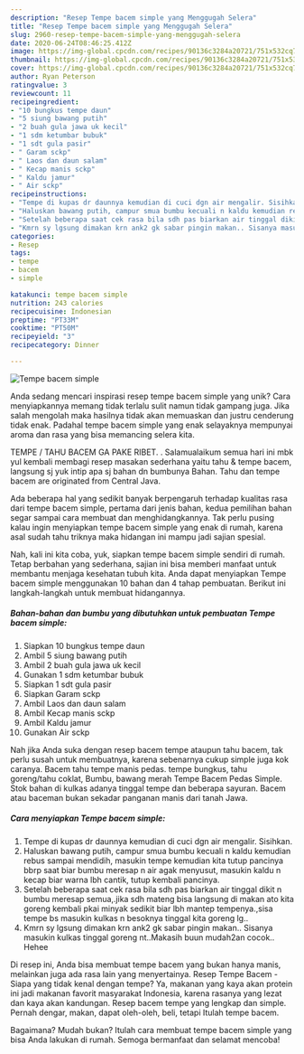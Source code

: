 ```yaml
---
description: "Resep Tempe bacem simple yang Menggugah Selera"
title: "Resep Tempe bacem simple yang Menggugah Selera"
slug: 2960-resep-tempe-bacem-simple-yang-menggugah-selera
date: 2020-06-24T08:46:25.412Z
image: https://img-global.cpcdn.com/recipes/90136c3284a20721/751x532cq70/tempe-bacem-simple-foto-resep-utama.jpg
thumbnail: https://img-global.cpcdn.com/recipes/90136c3284a20721/751x532cq70/tempe-bacem-simple-foto-resep-utama.jpg
cover: https://img-global.cpcdn.com/recipes/90136c3284a20721/751x532cq70/tempe-bacem-simple-foto-resep-utama.jpg
author: Ryan Peterson
ratingvalue: 3
reviewcount: 11
recipeingredient:
- "10 bungkus tempe daun"
- "5 siung bawang putih"
- "2 buah gula jawa uk kecil"
- "1 sdm ketumbar bubuk"
- "1 sdt gula pasir"
- " Garam sckp"
- " Laos dan daun salam"
- " Kecap manis sckp"
- " Kaldu jamur"
- " Air sckp"
recipeinstructions:
- "Tempe di kupas dr daunnya kemudian di cuci dgn air mengalir. Sisihkan."
- "Haluskan bawang putih, campur smua bumbu kecuali n kaldu kemudian rebus sampai mendidih, masukin tempe kemudian kita tutup pancinya bbrp saat biar bumbu meresap n air agak menyusut, masukin kaldu n kecap biar warna lbh cantik, tutup kembali pancinya."
- "Setelah beberapa saat cek rasa bila sdh pas biarkan air tinggal dikit n bumbu meresap semua,.jika sdh mateng bisa langsung di makan ato kita goreng kembali pkai minyak sedikit biar lbh mantep tempenya.,sisa tempe bs masukin kulkas n besoknya tinggal kita goreng lg.."
- "Kmrn sy lgsung dimakan krn ank2 gk sabar pingin makan.. Sisanya masukin kulkas tinggal goreng nt..Makasih buun mudah2an cocok.. Hehee"
categories:
- Resep
tags:
- tempe
- bacem
- simple

katakunci: tempe bacem simple 
nutrition: 243 calories
recipecuisine: Indonesian
preptime: "PT33M"
cooktime: "PT50M"
recipeyield: "3"
recipecategory: Dinner

---
```



![Tempe bacem simple](https://img-global.cpcdn.com/recipes/90136c3284a20721/751x532cq70/tempe-bacem-simple-foto-resep-utama.jpg)

Anda sedang mencari inspirasi resep tempe bacem simple yang unik? Cara menyiapkannya memang tidak terlalu sulit namun tidak gampang juga. Jika salah mengolah maka hasilnya tidak akan memuaskan dan justru cenderung tidak enak. Padahal tempe bacem simple yang enak selayaknya mempunyai aroma dan rasa yang bisa memancing selera kita.

TEMPE / TAHU BACEM GA PAKE RIBET. ‍. Salamualaikum semua hari ini mbk yul kembali membagi resep masakan sederhana yaitu tahu &amp; tempe bacem, langsung sj yuk intip apa sj bahan dn bumbunya Bahan. Tahu dan tempe bacem are originated from Central Java.

Ada beberapa hal yang sedikit banyak berpengaruh terhadap kualitas rasa dari tempe bacem simple, pertama dari jenis bahan, kedua pemilihan bahan segar sampai cara membuat dan menghidangkannya. Tak perlu pusing kalau ingin menyiapkan tempe bacem simple yang enak di rumah, karena asal sudah tahu triknya maka hidangan ini mampu jadi sajian spesial.


Nah, kali ini kita coba, yuk, siapkan tempe bacem simple sendiri di rumah. Tetap berbahan yang sederhana, sajian ini bisa memberi manfaat untuk membantu menjaga kesehatan tubuh kita. Anda dapat menyiapkan Tempe bacem simple menggunakan 10 bahan dan 4 tahap pembuatan. Berikut ini langkah-langkah untuk membuat hidangannya.

<!--inarticleads1-->

##### Bahan-bahan dan bumbu yang dibutuhkan untuk pembuatan Tempe bacem simple:

1. Siapkan 10 bungkus tempe daun
1. Ambil 5 siung bawang putih
1. Ambil 2 buah gula jawa uk kecil
1. Gunakan 1 sdm ketumbar bubuk
1. Siapkan 1 sdt gula pasir
1. Siapkan  Garam sckp
1. Ambil  Laos dan daun salam
1. Ambil  Kecap manis sckp
1. Ambil  Kaldu jamur
1. Gunakan  Air sckp


Nah jika Anda suka dengan resep bacem tempe ataupun tahu bacem, tak perlu susah untuk membuatnya, karena sebenarnya cukup simple juga kok caranya. Bacem tahu tempe manis pedas. tempe bungkus, tahu goreng/tahu coklat, Bumbu, bawang merah Tempe Bacem Pedas Simple. Stok bahan di kulkas adanya tinggal tempe dan beberapa sayuran. Bacem atau baceman bukan sekadar panganan manis dari tanah Jawa. 

<!--inarticleads2-->

##### Cara menyiapkan Tempe bacem simple:

1. Tempe di kupas dr daunnya kemudian di cuci dgn air mengalir. Sisihkan.
1. Haluskan bawang putih, campur smua bumbu kecuali n kaldu kemudian rebus sampai mendidih, masukin tempe kemudian kita tutup pancinya bbrp saat biar bumbu meresap n air agak menyusut, masukin kaldu n kecap biar warna lbh cantik, tutup kembali pancinya.
1. Setelah beberapa saat cek rasa bila sdh pas biarkan air tinggal dikit n bumbu meresap semua,.jika sdh mateng bisa langsung di makan ato kita goreng kembali pkai minyak sedikit biar lbh mantep tempenya.,sisa tempe bs masukin kulkas n besoknya tinggal kita goreng lg..
1. Kmrn sy lgsung dimakan krn ank2 gk sabar pingin makan.. Sisanya masukin kulkas tinggal goreng nt..Makasih buun mudah2an cocok.. Hehee


Di resep ini, Anda bisa membuat tempe bacem yang bukan hanya manis, melainkan juga ada rasa lain yang menyertainya. Resep Tempe Bacem - Siapa yang tidak kenal dengan tempe? Ya, makanan yang kaya akan protein ini jadi makanan favorit masyarakat Indonesia, karena rasanya yang lezat dan kaya akan kandungan. Resep bacem tempe yang lengkap dan simple. Pernah dengar, makan, dapat oleh-oleh, beli, tetapi Itulah tempe bacem. 

Bagaimana? Mudah bukan? Itulah cara membuat tempe bacem simple yang bisa Anda lakukan di rumah. Semoga bermanfaat dan selamat mencoba!
